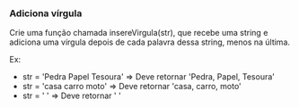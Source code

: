### Adiciona vírgula ###

Crie uma função chamada insereVirgula(str), que recebe uma string e adiciona uma vírgula depois de cada palavra dessa string, menos na última.

﻿Ex:

* str = 'Pedra Papel Tesoura' =\> Deve retornar 'Pedra, Papel, Tesoura'
* str = 'casa carro moto' =\> Deve retornar 'casa, carro, moto'
* str = ' ' =\> Deve retornar ' '